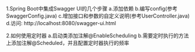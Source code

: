 1.Spring Boot中集成Swagger UI的几个步骤
	a.添加依赖
	b.编写config(参考SwaggerConfig.java)
	c.增加接口和参数的自定义说明(参考UserController.java)
	d.访问: http://localhost:8080/swagger-ui.html
	
2.如何使用定时器
	a.启动类添加注解@EnableScheduling
	b.需要定时执行的方法上添加注解@Scheduled，并且配置定时器执行的频率